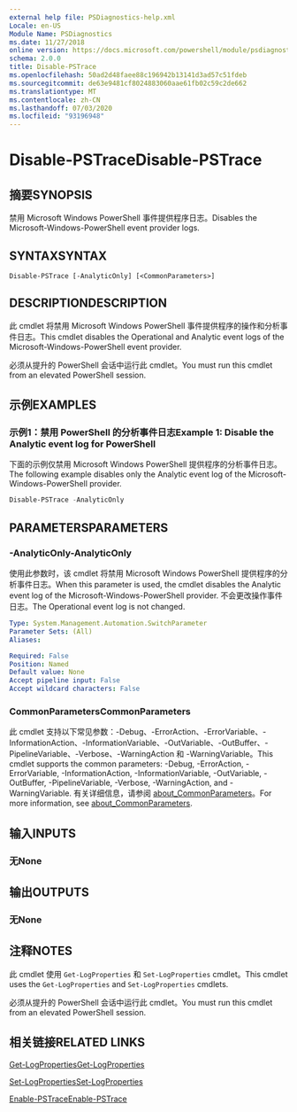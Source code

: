 ```yaml
---
external help file: PSDiagnostics-help.xml
Locale: en-US
Module Name: PSDiagnostics
ms.date: 11/27/2018
online version: https://docs.microsoft.com/powershell/module/psdiagnostics/disable-pstrace?view=powershell-7&WT.mc_id=ps-gethelp
schema: 2.0.0
title: Disable-PSTrace
ms.openlocfilehash: 50ad2d48faee88c196942b13141d3ad57c51fdeb
ms.sourcegitcommit: de63e9481cf8024883060aae61fb02c59c2de662
ms.translationtype: MT
ms.contentlocale: zh-CN
ms.lasthandoff: 07/03/2020
ms.locfileid: "93196948"
---
```

# <span data-ttu-id="8a550-102">Disable-PSTrace</span><span class="sxs-lookup"><span data-stu-id="8a550-102">Disable-PSTrace</span></span>

## <span data-ttu-id="8a550-103">摘要</span><span class="sxs-lookup"><span data-stu-id="8a550-103">SYNOPSIS</span></span>
<span data-ttu-id="8a550-104">禁用 Microsoft Windows PowerShell 事件提供程序日志。</span><span class="sxs-lookup"><span data-stu-id="8a550-104">Disables the Microsoft-Windows-PowerShell event provider logs.</span></span>

## <span data-ttu-id="8a550-105">SYNTAX</span><span class="sxs-lookup"><span data-stu-id="8a550-105">SYNTAX</span></span>

```
Disable-PSTrace [-AnalyticOnly] [<CommonParameters>]
```

## <span data-ttu-id="8a550-106">DESCRIPTION</span><span class="sxs-lookup"><span data-stu-id="8a550-106">DESCRIPTION</span></span>

<span data-ttu-id="8a550-107">此 cmdlet 将禁用 Microsoft Windows PowerShell 事件提供程序的操作和分析事件日志。</span><span class="sxs-lookup"><span data-stu-id="8a550-107">This cmdlet disables the Operational and Analytic event logs of the Microsoft-Windows-PowerShell event provider.</span></span>

<span data-ttu-id="8a550-108">必须从提升的 PowerShell 会话中运行此 cmdlet。</span><span class="sxs-lookup"><span data-stu-id="8a550-108">You must run this cmdlet from an elevated PowerShell session.</span></span>

## <span data-ttu-id="8a550-109">示例</span><span class="sxs-lookup"><span data-stu-id="8a550-109">EXAMPLES</span></span>

### <span data-ttu-id="8a550-110">示例1：禁用 PowerShell 的分析事件日志</span><span class="sxs-lookup"><span data-stu-id="8a550-110">Example 1: Disable the Analytic event log for PowerShell</span></span>

<span data-ttu-id="8a550-111">下面的示例仅禁用 Microsoft Windows PowerShell 提供程序的分析事件日志。</span><span class="sxs-lookup"><span data-stu-id="8a550-111">The following example disables only the Analytic event log of the Microsoft-Windows-PowerShell provider.</span></span>

```powershell
Disable-PSTrace -AnalyticOnly
```

## <span data-ttu-id="8a550-112">PARAMETERS</span><span class="sxs-lookup"><span data-stu-id="8a550-112">PARAMETERS</span></span>

### <span data-ttu-id="8a550-113">-AnalyticOnly</span><span class="sxs-lookup"><span data-stu-id="8a550-113">-AnalyticOnly</span></span>

<span data-ttu-id="8a550-114">使用此参数时，该 cmdlet 将禁用 Microsoft Windows PowerShell 提供程序的分析事件日志。</span><span class="sxs-lookup"><span data-stu-id="8a550-114">When this parameter is used, the cmdlet disables the Analytic event log of the Microsoft-Windows-PowerShell provider.</span></span> <span data-ttu-id="8a550-115">不会更改操作事件日志。</span><span class="sxs-lookup"><span data-stu-id="8a550-115">The Operational event log is not changed.</span></span>

```yaml
Type: System.Management.Automation.SwitchParameter
Parameter Sets: (All)
Aliases:

Required: False
Position: Named
Default value: None
Accept pipeline input: False
Accept wildcard characters: False
```

### <span data-ttu-id="8a550-116">CommonParameters</span><span class="sxs-lookup"><span data-stu-id="8a550-116">CommonParameters</span></span>
<span data-ttu-id="8a550-117">此 cmdlet 支持以下常见参数：-Debug、-ErrorAction、-ErrorVariable、-InformationAction、-InformationVariable、-OutVariable、-OutBuffer、-PipelineVariable、-Verbose、-WarningAction 和 -WarningVariable。</span><span class="sxs-lookup"><span data-stu-id="8a550-117">This cmdlet supports the common parameters: -Debug, -ErrorAction, -ErrorVariable, -InformationAction, -InformationVariable, -OutVariable, -OutBuffer, -PipelineVariable, -Verbose, -WarningAction, and -WarningVariable.</span></span> <span data-ttu-id="8a550-118">有关详细信息，请参阅 [about_CommonParameters](http://go.microsoft.com/fwlink/?LinkID=113216)。</span><span class="sxs-lookup"><span data-stu-id="8a550-118">For more information, see [about_CommonParameters](http://go.microsoft.com/fwlink/?LinkID=113216).</span></span>

## <span data-ttu-id="8a550-119">输入</span><span class="sxs-lookup"><span data-stu-id="8a550-119">INPUTS</span></span>

### <span data-ttu-id="8a550-120">无</span><span class="sxs-lookup"><span data-stu-id="8a550-120">None</span></span>

## <span data-ttu-id="8a550-121">输出</span><span class="sxs-lookup"><span data-stu-id="8a550-121">OUTPUTS</span></span>

### <span data-ttu-id="8a550-122">无</span><span class="sxs-lookup"><span data-stu-id="8a550-122">None</span></span>

## <span data-ttu-id="8a550-123">注释</span><span class="sxs-lookup"><span data-stu-id="8a550-123">NOTES</span></span>

<span data-ttu-id="8a550-124">此 cmdlet 使用 `Get-LogProperties` 和 `Set-LogProperties` cmdlet。</span><span class="sxs-lookup"><span data-stu-id="8a550-124">This cmdlet uses the `Get-LogProperties` and `Set-LogProperties` cmdlets.</span></span>

<span data-ttu-id="8a550-125">必须从提升的 PowerShell 会话中运行此 cmdlet。</span><span class="sxs-lookup"><span data-stu-id="8a550-125">You must run this cmdlet from an elevated PowerShell session.</span></span>

## <span data-ttu-id="8a550-126">相关链接</span><span class="sxs-lookup"><span data-stu-id="8a550-126">RELATED LINKS</span></span>

[<span data-ttu-id="8a550-127">Get-LogProperties</span><span class="sxs-lookup"><span data-stu-id="8a550-127">Get-LogProperties</span></span>](Get-LogProperties.md)

[<span data-ttu-id="8a550-128">Set-LogProperties</span><span class="sxs-lookup"><span data-stu-id="8a550-128">Set-LogProperties</span></span>](Set-LogProperties.md)

[<span data-ttu-id="8a550-129">Enable-PSTrace</span><span class="sxs-lookup"><span data-stu-id="8a550-129">Enable-PSTrace</span></span>](Enable-PSTrace.md)
